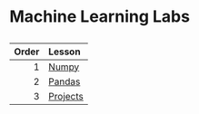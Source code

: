 # Machine Learning Labs



## 

| Order | Lesson                             |
| ----: | :--------------------------------- |
|     1 | [Numpy](numpy.ipynb)               |
|     2 | [Pandas](pandas.ipynb)             |
|     3 | [Projects](intro-to-sklearn.ipynb) |




